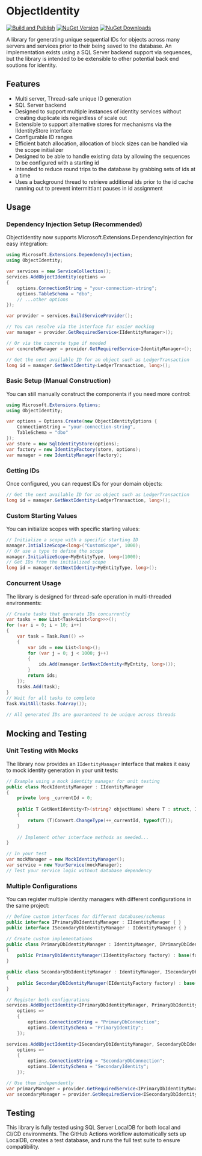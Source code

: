 # ObjectIdentity

[![Build and Publish](https://github.com/CarlTierney/ObjectIdentity/actions/workflows/build-and-publish.yml/badge.svg)](https://github.com/YourUsername/ObjectIdentity/actions/workflows/build-and-publish.yml)
[![NuGet Version](https://img.shields.io/nuget/v/ObjectIdentity.svg)](https://www.nuget.org/packages/ObjectIdentity/)
[![NuGet Downloads](https://img.shields.io/nuget/dt/ObjectIdentity.svg)](https://www.nuget.org/packages/ObjectIdentity/)

A library for generating unique sequential IDs for objects across many servers and services prior to their being saved to the database.  An implementation exists using  a  SQL Server backend support via sequences, but the library is intended to be extensible to other potential back end soutions for identity.   

## Features

- Multi server, Thread-safe unique ID generation
- SQL Server backend
- Designed to support multiple instances of identity services without creating duplicate ids regardless of scale out
- Extensible to support alternative stores for mechanisms via the IIdentityStore interface
- Configurable ID ranges
- Efficient batch allocation, allocation of block sizes can be handled via the scope initializer
- Designed to be able to handle existing data by allowing the sequences to be configured with a starting id
- Intended to reduce round trips to the database by grabbing sets of ids at a time 
- Uses a background thread to retrieve additional ids prior to the id cache running out to prevent intermittiant pauses in id assignment

## Usage

### Dependency Injection Setup (Recommended)

ObjectIdentity now supports Microsoft.Extensions.DependencyInjection for easy integration:

```csharp
using Microsoft.Extensions.DependencyInjection;
using ObjectIdentity;

var services = new ServiceCollection();
services.AddObjectIdentity(options =>
{
    options.ConnectionString = "your-connection-string";
    options.TableSchema = "dbo";
    // ...other options
});

var provider = services.BuildServiceProvider();

// You can resolve via the interface for easier mocking
var manager = provider.GetRequiredService<IIdentityManager>();

// Or via the concrete type if needed
var concreteManager = provider.GetRequiredService<IdentityManager>();

// Get the next available ID for an object such as LedgerTransaction
long id = manager.GetNextIdentity<LedgerTransaction, long>();
```

### Basic Setup (Manual Construction)

You can still manually construct the components if you need more control:

```csharp
using Microsoft.Extensions.Options;
using ObjectIdentity;

var options = Options.Create(new ObjectIdentityOptions {
    ConnectionString = "your-connection-string",
    TableSchema = "dbo"
});
var store = new SqlIdentityStore(options);
var factory = new IdentityFactory(store, options);
var manager = new IdentityManager(factory);
```

### Getting IDs

Once configured, you can request IDs for your domain objects:

```csharp
// Get the next available ID for an object such as LedgerTransaction
long id = manager.GetNextIdentity<LedgerTransaction, long>();
```

### Custom Starting Values

You can initialize scopes with specific starting values:

```csharp
// Initialize a scope with a specific starting ID
manager.IntializeScope<long>("CustomScope", 1000); 
// Or use a type to define the scope 
manager.InitializeScope<MyEntityType, long>(1000);
// Get IDs from the initialized scope
long id = manager.GetNextIdentity<MyEntityType, long>();
```

### Concurrent Usage
The library is designed for thread-safe operation in multi-threaded environments:

```csharp
// Create tasks that generate IDs concurrently
var tasks = new List<Task<List<long>>>(); 
for (var i = 0; i < 10; i++) 
{
    var task = Task.Run(() => 
    { 
        var ids = new List<long>(); 
        for (var j = 0; j < 1000; j++)
        { 
            ids.Add(manager.GetNextIdentity<MyEntity, long>()); 
        }
        return ids; 
    }); 
    tasks.Add(task);
}
// Wait for all tasks to complete 
Task.WaitAll(tasks.ToArray());
                        
// All generated IDs are guaranteed to be unique across threads
```

## Mocking and Testing

### Unit Testing with Mocks

The library now provides an `IIdentityManager` interface that makes it easy to mock identity generation in your unit tests:

```csharp
// Example using a mock identity manager for unit testing
public class MockIdentityManager : IIdentityManager
{
    private long _currentId = 0;
    
    public T GetNextIdentity<T>(string? objectName) where T : struct, IComparable, IConvertible, IFormattable, IComparable<T>, IEquatable<T>
    {
        return (T)Convert.ChangeType(++_currentId, typeof(T));
    }
    
    // Implement other interface methods as needed...
}

// In your test
var mockManager = new MockIdentityManager();
var service = new YourService(mockManager);
// Test your service logic without database dependency
```

### Multiple Configurations

You can register multiple identity managers with different configurations in the same project:

```csharp
// Define custom interfaces for different databases/schemas
public interface IPrimaryDbIdentityManager : IIdentityManager { }
public interface ISecondaryDbIdentityManager : IIdentityManager { }

// Create custom implementations
public class PrimaryDbIdentityManager : IdentityManager, IPrimaryDbIdentityManager
{
    public PrimaryDbIdentityManager(IIdentityFactory factory) : base(factory) { }
}

public class SecondaryDbIdentityManager : IdentityManager, ISecondaryDbIdentityManager
{
    public SecondaryDbIdentityManager(IIdentityFactory factory) : base(factory) { }
}

// Register both configurations
services.AddObjectIdentity<IPrimaryDbIdentityManager, PrimaryDbIdentityManager>(
    options =>
    {
        options.ConnectionString = "PrimaryDbConnection";
        options.IdentitySchema = "PrimaryIdentity";
    });

services.AddObjectIdentity<ISecondaryDbIdentityManager, SecondaryDbIdentityManager>(
    options =>
    {
        options.ConnectionString = "SecondaryDbConnection";
        options.IdentitySchema = "SecondaryIdentity";
    });

// Use them independently
var primaryManager = provider.GetRequiredService<IPrimaryDbIdentityManager>();
var secondaryManager = provider.GetRequiredService<ISecondaryDbIdentityManager>();
```

## Testing

This library is fully tested using SQL Server LocalDB for both local and CI/CD environments. The GitHub Actions workflow automatically sets up LocalDB, creates a test database, and runs the full test suite to ensure compatibility.